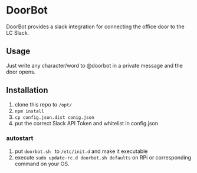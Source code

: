 # DoorBot

DoorBot provides a slack integration for connecting the office door to the LC Slack.

## Usage

Just write any character/word to @doorbot in a private message and the door opens.

## Installation

1. clone this repo to `/opt/`
2. `npm install`
3. `cp config.json.dist conig.json`
4. put the correct Slack API Token and whitelist in config.json

### autostart 
1. put `doorbot.sh ` to `/etc/init.d` and make it executable
2. execute `sudo update-rc.d doorbot.sh defaults` on RPi or corresponding command on your OS.